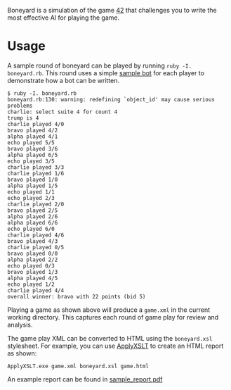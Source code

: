 Boneyard is a simulation of the game [42](https://en.wikipedia.org/wiki/42_(dominoes)) that challenges you to write the most effective AI for playing the game.

# Usage

A sample round of boneyard can be played by running `ruby -I. boneyard.rb`. This round uses a simple [sample bot](https://github.com/epakskape/boneyard/blob/master/bots/sample.rb) for each player to demonstrate how a bot can be written.

```
$ ruby -I. boneyard.rb
boneyard.rb:130: warning: redefining `object_id' may cause serious problems
charlie: select suite 4 for count 4
trump is 4
charlie played 4/0
bravo played 4/2
alpha played 4/1
echo played 5/5
bravo played 3/6
alpha played 6/5
echo played 3/5
charlie played 3/3
charlie played 1/6
bravo played 1/0
alpha played 1/5
echo played 1/1
echo played 2/3
charlie played 2/0
bravo played 2/5
alpha played 2/6
alpha played 6/6
echo played 6/0
charlie played 4/6
bravo played 4/3
charlie played 0/5
bravo played 0/0
alpha played 2/2
echo played 0/3
bravo played 1/3
alpha played 4/5
echo played 1/2
charlie played 4/4
overall winner: bravo with 22 points (bid 5)
```

Playing a game as shown above will produce a `game.xml` in the current working directory. This captures each round of game play for review and analysis.

The game play XML can be converted to HTML using the `boneyard.xsl` stylesheet. For example, you can use [ApplyXSLT](https://github.com/epakskape/applyxslt) to create an HTML report as shown:

```
ApplyXSLT.exe game.xml boneyard.xsl game.html
```

An example report can be found in [sample_report.pdf](https://github.com/epakskape/boneyard/blob/master/sample_report.pdf)